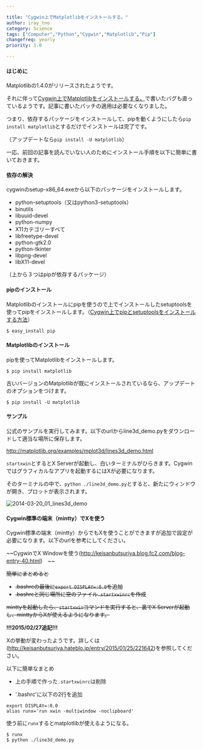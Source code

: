 ```yaml
---

title: "Cygwin上でMatplotlibをインストールする。"
author: iray_tno
category: Science
tags: ["Computer","Python","Cygwin","Matplotlib","Pip"]
changefreq: yearly
priority: 1.0

---
```


#### はじめに

Matplotlibの1.4.0がリリースされたようです。

それに伴って[Cygwin上でMatplotlibをインストールする。](/articles/2014-03-20_01_how_to_install_matplotlib_on_cygwin/)で書いたバグも直っているようです。記事に書いたパッチの適用は必要なくなりました。

つまり、依存するパッケージをインストールして、pipを動くようにしたら`pip install matplotlib`とするだけでインストールは完了です。

（アップデートなら`pip install -U matplotlib`）

一応、前回の記事を読んでいない人のためにインストール手順を以下に簡単に書いておきます。

<!-- headline -->

#### 依存の解決

cygwinのsetup-x86_64.exeから以下のパッケージをインストールします。

- python-setuptools（又はpython3-setuptools）
- binutils
- libuuid-devel
- python-numpy
- X11カテゴリーすべて
- libfreetype-devel
- python-gtk2.0
- python-tkinter
- libpng-devel
- libX11-devel

（上から３つはpipが依存するパッケージ）

#### pipのインストール

Matplotlibのインストールにpipを使うので上でインストールしたsetuptoolsを使ってpipをインストールします。（[Cygwin上でpipとsetuptoolsをインストールする方法](/articles/2014-03-04_01_how_to_install_pip_and_setuptools/)）

```plain
$ easy_install pip
```

#### Matplotlibのインストール

pipを使ってMatplotlibをインストールします。

```plain
$ pip install matplotlib
```

古いバージョンのMatplotlibが既にインストールされているなら、アップデートのオプションをつけます。

```plain
$ pip install -U matplotlib
```


#### サンプル

公式のサンプルを実行してみます。以下のurlからline3d_demo.pyをダウンロードして適当な場所に保存します。

http://matplotlib.org/examples/mplot3d/lines3d_demo.html

`startxwin`とするとX Serverが起動し、白いターミナルがひらきます。Cygwinではグラフィカルなアプリを起動するにはXが必要になります。

そのターミナルの中で、`python ./line3d_demo.py`とすると、新たにウィンドウが開き、プロットが表示されます。

![2014-03-20_01_lines3d_demo](/img/articles/2014-03-20_01_lines3d_demo.jpg "2014-03-20_01_lines3d_demo")

#### Cygwin標準の端末（mintty）でXを使う

Cygwin標準の端末（mintty）からでもXを使うことができますが追加で設定が必要になります。以下のurlを参考にしてください。

~~CygwinでX Windowを使う(http://keisanbutsuriya.blog.fc2.com/blog-entry-40.html)　~~

~~簡単にまとめると~~

- ~~.bashrcの最後に`export DISPLAY=:0.0`を追加~~
- ~~.bashrcと同じ場所に空のファイル`.startxwinrc`を作成~~

~~minttyを起動したら、`startxwin`コマンドを実行すると、裏でX Serverが起動し、minttyからXが使えるようになります。~~


__!!!2015/02/27追記!!!__

Xの挙動が変わったようです。詳しくは(http://keisanbutsuriya.hateblo.jp/entry/2015/01/25/221642)を参照してください。

以下に簡単なまとめ

- 上の手順で作った`.startxwinrc`は削除

- '.bashrc'に以下の2行を追加

```plain
export DISPLAY=:0.0
alias runx='run xwin -multiwindow -noclipboard'
```

使う前に`runx`するとmatplotlibが使えるようになる。

```plain
$ runx
$ python ./line3d_demo.py
```
